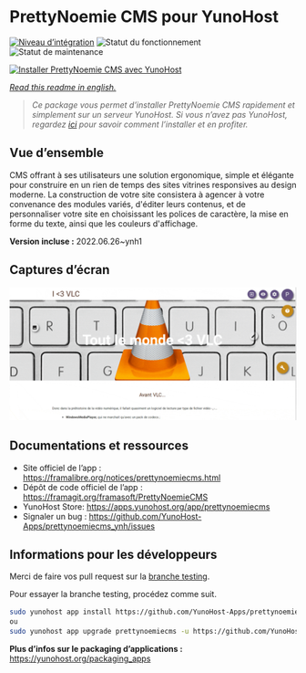 <!--
N.B.: This README was automatically generated by https://github.com/YunoHost/apps/tree/master/tools/readme_generator
It shall NOT be edited by hand.
-->

# PrettyNoemie CMS pour YunoHost

[![Niveau d’intégration](https://dash.yunohost.org/integration/prettynoemiecms.svg)](https://dash.yunohost.org/appci/app/prettynoemiecms) ![Statut du fonctionnement](https://ci-apps.yunohost.org/ci/badges/prettynoemiecms.status.svg) ![Statut de maintenance](https://ci-apps.yunohost.org/ci/badges/prettynoemiecms.maintain.svg)

[![Installer PrettyNoemie CMS avec YunoHost](https://install-app.yunohost.org/install-with-yunohost.svg)](https://install-app.yunohost.org/?app=prettynoemiecms)

*[Read this readme in english.](./README.md)*

> *Ce package vous permet d’installer PrettyNoemie CMS rapidement et simplement sur un serveur YunoHost.
Si vous n’avez pas YunoHost, regardez [ici](https://yunohost.org/#/install) pour savoir comment l’installer et en profiter.*

## Vue d’ensemble

CMS offrant à ses utilisateurs une solution ergonomique, simple et élégante pour construire en un rien de temps des sites vitrines responsives au design moderne.
La construction de votre site consistera à agencer à votre convenance des modules variés, d'éditer leurs contenus, et de personnaliser votre site en choisissant les polices de caractère, la mise en forme du texte, ainsi que les couleurs d'affichage.


**Version incluse :** 2022.06.26~ynh1

## Captures d’écran

![Capture d’écran de PrettyNoemie CMS](./doc/screenshots/pages-framasite-theme-light.gif)

## Documentations et ressources

* Site officiel de l’app : <https://framalibre.org/notices/prettynoemiecms.html>
* Dépôt de code officiel de l’app : <https://framagit.org/framasoft/PrettyNoemieCMS>
* YunoHost Store: <https://apps.yunohost.org/app/prettynoemiecms>
* Signaler un bug : <https://github.com/YunoHost-Apps/prettynoemiecms_ynh/issues>

## Informations pour les développeurs

Merci de faire vos pull request sur la [branche testing](https://github.com/YunoHost-Apps/prettynoemiecms_ynh/tree/testing).

Pour essayer la branche testing, procédez comme suit.

``` bash
sudo yunohost app install https://github.com/YunoHost-Apps/prettynoemiecms_ynh/tree/testing --debug
ou
sudo yunohost app upgrade prettynoemiecms -u https://github.com/YunoHost-Apps/prettynoemiecms_ynh/tree/testing --debug
```

**Plus d’infos sur le packaging d’applications :** <https://yunohost.org/packaging_apps>